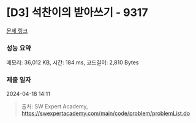 # [D3] 석찬이의 받아쓰기 - 9317 

[문제 링크](https://swexpertacademy.com/main/code/problem/problemDetail.do?contestProbId=AW-hOY5KeEIDFAVg) 

### 성능 요약

메모리: 36,012 KB, 시간: 184 ms, 코드길이: 2,810 Bytes

### 제출 일자

2024-04-18 14:11



> 출처: SW Expert Academy, https://swexpertacademy.com/main/code/problem/problemList.do